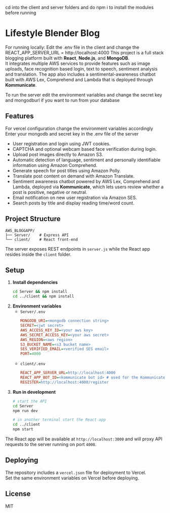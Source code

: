 cd into the client and server folders and do 
npm i to install the modules before running
# Lifestyle Blender Blog

For running locally:
Edit the .env file in the client and change the REACT_APP_SERVER_URL = http://localhost:4000
This project is a full stack blogging platform built with **React**, **Node.js**, and **MongoDB**.  
It integrates multiple AWS services to provide features such as image uploads, face recognition based login, text to speech, sentiment analysis and translation. The app also includes a sentimental-awareness chatbot built with AWS Lex, Comprehend and Lambda that is deployed through **Kommunicate**.

To run the server edit the environment variables and change the secret key and mongodburl if you want to run from your database
## Features

For vercel configuration change the environment variables accordingly
 Enter your mongodb and secret key in the .env file of the server
- User registration and login using JWT cookies.
- CAPTCHA and optional webcam based face verification during login.
- Upload post images directly to Amazon S3.
- Automatic detection of language, sentiment and personally identifiable information using Amazon Comprehend.
- Generate speech for post titles using Amazon Polly.
- Translate post content on demand with Amazon Translate.
- Sentiment awareness chatbot powered by AWS Lex, Comprehend and Lambda,
  deployed via **Kommunicate**, which lets users review whether a post is
  positive, negative or neutral.
- Email notification on new user registration via Amazon SES.
- Search posts by title and display reading time/word count.

## Project Structure

```
AWS_BLOGGAPP/
├── Server/    # Express API
└── client/    # React front‑end
```

The server exposes REST endpoints in `server.js` while the React app resides inside the `client` folder.

## Setup

1. **Install dependencies**
   ```bash
   cd Server && npm install
   cd ../client && npm install
   ```
2. **Environment variables**
   - `Server/.env`
     ```ini
     MONGODB_URI=<mongodb connection string>
     SECRET=<jwt secret>
     AWS_ACCESS_KEY_ID=<your aws key>
     AWS_SECRET_ACCESS_KEY=<your aws secret>
     AWS_REGION=<aws region>
     S3_BUCKET_NAME=<s3 bucket name>
     SES_VERIFIED_EMAIL=<verified SES email>
     PORT=4000
     ```
   - `client/.env`
     ```ini
     REACT_APP_SERVER_URL=http://localhost:4000
     REACT_APP_BOT_ID=<kommunicate bot id> # used for the Kommunicate chatbot
     REGISTER=http://localhost:4000/register
     ```
3. **Run in development**
   ```bash
   # start the API
   cd Server
   npm run dev

   # in another terminal start the React app
   cd ../client
   npm start
   ```

The React app will be available at `http://localhost:3000` and will proxy API requests to the server running on port `4000`.

## Deploying

The repository includes a `vercel.json` file for deployment to Vercel.  
Set the same environment variables on Vercel before deploying.

## License

MIT
